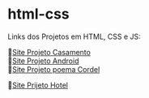 # html-css
 Links dos Projetos em HTML, CSS e JS:


&#128279;<a href="https://nicollassevero.github.io/html-css/projetos/projeto-casamento/casamento.html" target="_blank" >Site Projeto Casamento</a>
<br>
&#128279;<a href="https://nicollassevero.github.io/html-css/projetos/projeto-android-curso/android.html" target="_blank">Site Projeto Android</a>
<br>
&#128279;<a href="https://nicollassevero.github.io/html-css/projetos/projeto-cordel/index.html" target="_blank">Site Projeto poema Cordel</a>

&#128279;<a href="https://nicollassevero.github.io/html-css/projetos/projeto-hotel/index1.html ">Site Prijeto Hotel</a>